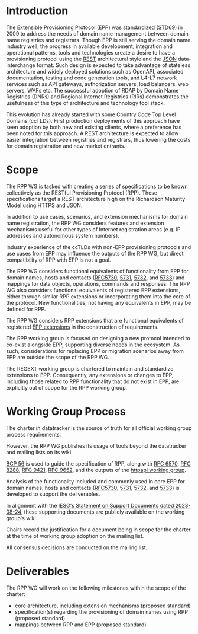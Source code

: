 # Introduction

The Extensible Provisioning Protocol (EPP) was standardized ([STD69](https://datatracker.ietf.org/doc/std69/)) in 2009 to address the needs of domain name management between domain name registries and registrars.
Though EPP is still serving the domain name industry well, the progress in available development, integration and operational patterns, tools and technologies create a desire to have a provisioning protocol using the [REST](https://ics.uci.edu/~fielding/pubs/dissertation/rest_arch_style.htm) architectural style and the [JSON](https://datatracker.ietf.org/doc/html/rfc8259) data-interchange format. 
Such design is expected to take advantage of stateless architecture and widely deployed solutions such as OpenAPI, associated documentation, testing and code generation tools, and L4-L7 network services such as API gateways, authorization servers, load balancers, web servers, WAFs etc. 
The successful adoption of RDAP by Domain Name Registries (DNRs) and Regional Internet Registries (RIRs) demonstrates the usefulness of this type of architecture and technology tool stack.

This evolution has already started with some Country Code Top Level Domains (ccTLDs). 
First production deployments of this approach have seen adoption by both new and existing clients, where a preference has been noted for this approach.
A REST architecture is expected to allow easier integration between registries and registrars, thus lowering the costs for domain registration and new market entrants.

# Scope

The RPP WG is tasked with creating a series of specifications to be known collectively as the RESTful Provisioning Protocol (RPP).
These specifications target a REST architecture high on the Richardson Maturity Model using HTTPS and JSON. 

In addition to use cases, scenarios, and extension mechanisms for domain name registration, the RPP WG considers features and extension mechanisms useful for other types of Internet registration areas (e.g. IP addresses and autonomous system numbers). 

Industry experience of the ccTLDs with non-EPP provisioning protocols and use cases from EPP may influence the outputs of the RPP WG, but direct compatibility of RPP with EPP is not a goal.

The RPP WG considers functional equivalents of functionality from EPP for domain names, hosts and contacts ([RFC5730](https://datatracker.ietf.org/doc/html/rfc5730), [5731](https://datatracker.ietf.org/doc/html/rfc5731), [5732](https://datatracker.ietf.org/doc/html/rfc5732), and [5733](https://datatracker.ietf.org/doc/html/rfc5733)) and mappings for data objects, operations, commands and responses.
The RPP WG also considers functional equivalents of registered EPP extensions, either through similar RPP extensions or incorporating them into the core of the protocol.
New functionalities, not having any equivalents in EPP, may be defined for RPP.

The RPP WG considers RPP extensions that are functional equivalents of registered [EPP extensions](https://www.iana.org/assignments/epp-extensions/epp-extensions.xhtml) in the construction of requirements.

The RPP working group is focused on designing a new protocol intended to co-exist alongside EPP, supporting diverse needs in the ecosystem. 
As such, considerations for replacing EPP or migration scenarios away from EPP are outside the scope of the RPP WG.

The REGEXT working group is chartered to maintain and standardize extensions to EPP. 
Consequently, any extensions or changes to EPP, including those related to RPP functionality that do not exist in EPP, are explicitly out of scope for the RPP working group. 

# Working Group Process

The charter in datatracker is the source of truth for all official working group process requirements.

However, the RPP WG publishes its usage of tools beyond the datatracker and mailing lists on its wiki.

[BCP 56](https://datatracker.ietf.org/doc/html/rfc9205) is used to guide the specification of RPP, along with [RFC 6570](https://datatracker.ietf.org/doc/html/rfc6570), [RFC 8288](https://datatracker.ietf.org/doc/html/rfc8288), [RFC 9421](https://datatracker.ietf.org/doc/html/rfc9421), [RFC 9652](https://www.rfc-editor.org/rfc/rfc9652.html), and the outputs of the [httpapi working group](https://datatracker.ietf.org/wg/httpapi/about/).

Analysis of the functionality included and commonly used in core EPP for domain names, hosts and contacts ([RFC5730](https://datatracker.ietf.org/doc/html/rfc5730), [5731](https://datatracker.ietf.org/doc/html/rfc5731), [5732](https://datatracker.ietf.org/doc/html/rfc5732), and [5733](https://datatracker.ietf.org/doc/html/rfc5733)) is developed to support the deliverables. 

In alignment with the [IESG's Statement on Support Documents dated 2023-08-24](https://datatracker.ietf.org/doc/statement-iesg-support-documents-in-ietf-working-groups-20230824/), these supporting documents are publicly available on the working group's wiki.

Chairs record the justification for a document being in scope for the charter at the time of working group adoption on the mailing list.

All consensus decisions are conducted on the mailing list.

# Deliverables

The RPP WG will work on the following milestones within the scope of the charter:

* core architecture, including extension mechanisms (proposed standard)
* specification(s) regarding the provisioning of domain names using RPP (proposed standard)
* mappings between RPP and EPP (proposed standard)
